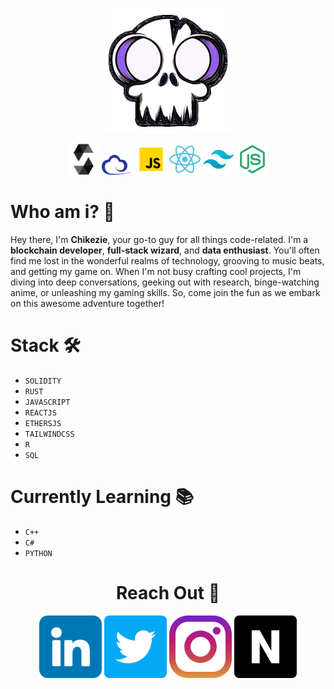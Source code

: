 <p align="center"><a href="https://twitter.com/longlivethrill" target="_blank"><img src="https://github.com/3ill/3ill-s-Portfolio/blob/main/src/assets/logo.png" width="200"></a></p>

<p align="center">
  <a href="/"><img src="https://github.com/3ill/3ill-s-Portfolio/blob/main/src/assets/tech/solidity.png" alt="solidity" width="50"></a>
  <a href="/"><img src="https://github.com/3ill/3ill-s-Portfolio/blob/main/src/assets/tech/ethers.svg" alt="ethers" width="50"></a>
  <a href="/"><img src="https://github.com/3ill/3ill-s-Portfolio/blob/main/src/assets/tech/javascript.png" alt="javascript" width="50"></a>
  <a href="/"><img src="https://github.com/3ill/3ill-s-Portfolio/blob/main/src/assets/tech/reactjs.png" alt="React" width="50"></a>
  <a href="/"><img src="https://github.com/3ill/3ill-s-Portfolio/blob/main/src/assets/tech/tailwind.png" alt="tailwindcss" width="50"></a>
  <a href="/"><img src="https://github.com/3ill/3ill-s-Portfolio/blob/main/src/assets/tech/nodejs.png" alt="node" width="50"></a>

</p>


# Who am i? 🤔
Hey there, I'm **Chikezie**, your go-to guy for all things code-related. I'm a **blockchain developer**, **full-stack wizard**, and **data enthusiast**. You'll often find me lost in the wonderful realms of technology, grooving to music beats, and getting my game on. When I'm not busy crafting cool projects, I'm diving into deep conversations, geeking out with research, binge-watching anime, or unleashing my gaming skills. So, come join the fun as we embark on this awesome adventure together! 

# Stack 🛠
- `SOLIDITY`
- `RUST`
- `JAVASCRIPT`
- `REACTJS`
- `ETHERSJS`
- `TAILWINDCSS`
- `R`
- `SQL`

# Currently Learning 📚
- `C++`
- `C#`
- `PYTHON`

<h1 align="center">Reach Out 🤙 </h1>
<p align="center">
  <a href="linkedin.com/in/3illbaby/"><img src="https://github.com/3ill/3ill-s-Portfolio/blob/main/src/assets/Social/linkedin_3536505.png" alt="linkedin" width="100"></a>
  <a href="https://twitter.com/longlivethrill"><img src="https://github.com/3ill/3ill-s-Portfolio/blob/main/src/assets/Social/twitter_3256013.png" alt="twitter"  width="100"></a>
  <a href="https://www.instagram.com/3illbaby/"><img src="https://github.com/3ill/3ill-s-Portfolio/blob/main/src/assets/Social/instagram_174855.png" alt="instagram"  width="100"></a>
  <a href="https://near.social/#/mob.near/widget/ProfilePage?accountId=3iilbaby.near"><img src="https://github.com/3ill/3ill-s-Portfolio/blob/main/src/assets/Social/letter-n_3097059.png" alt="near"  width="100"></a>
</p>


